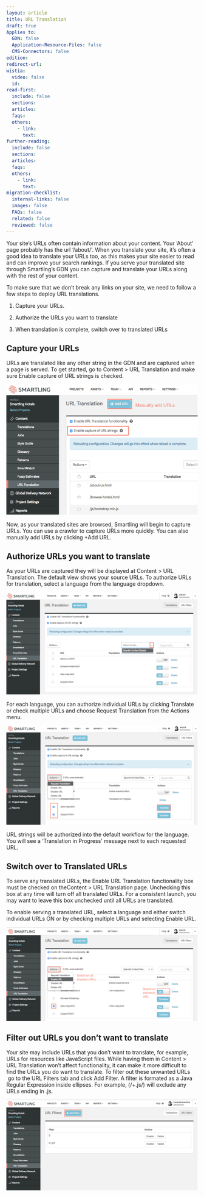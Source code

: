 ```yaml
---
layout: article
title: URL Translation
draft: true
Applies to:
  GDN: false
  Application-Resource-Files: false
  CMS-Connectors: false
edition:
redirect-url:
wistia:
  video: false
  id:
read-first:
  include: false
  sections:
  articles:
  faqs:
  others:
    - link:
      text:
further-reading:
  include: false
  sections:
  articles:
  faqs:
  others:
    - link:
      text:
migration-checklist:
  internal-links: false
  images: false
  FAQs: false
  related: false
  reviewed: false
---
```



Your site’s URLs often contain information about your content. Your ‘About’ page probably has the url ‘/about/’. When you translate your site, it’s often a good idea to translate your URLs too, as this makes your site easier to read and can improve your search rankings. If you serve your translated site through Smartling’s GDN you can capture and translate your URLs along with the rest of your content.

To make sure that we don’t break any links on your site, we need to follow a few steps to deploy URL translations.

1) Capture your URLs.

2) Authorize the URLs you want to translate

3) When translation is complete, switch over to translated URLs

## Capture your URLs

URLs are translated like any other string in the GDN and are captured when a page is served. To get started, go to Content &gt; URL Translation and make sure Enable capture of URL strings is checked.

![](/uploads/versions/image03-5---x----815-552x---.png)

Now, as your translated sites are browsed, Smartling will begin to capture URLs. You can use a crawler to capture URLs more quickly. You can also manually add URLs by clicking +Add URL.

## Authorize URLs you want to translate

As your URLs are captured they will be displayed at Content &gt; URL Translation. The default view shows your source URLs. To authorize URLs for translation, select a language from the language dropdown.

![](/uploads/versions/image00-4---x----1246-661x---.png)

For each language, you can authorize individual URLs by clicking Translate or check multiple URLs and choose Request Translation from the Actions menu.

![](/uploads/versions/image01-5---x----1245-643x---.png)

URL strings will be authorized into the default workflow for the language. You will see a ‘Translation in Progress’ message next to each requested URL.

## Switch over to Translated URLs

To serve any translated URLs, the Enable URL Translation functionality box must be checked on theContent &gt; URL Translation page. Unchecking this box at any time will turn off all translated URLs. For a consistent launch, you may want to leave this box unchecked until all URLs are translated.

To enable serving a translated URL, select a language and either switch individual URLs ON or by checking multiple URLs and selecting Enable URL.

![](/uploads/versions/image04-3---x----1252-609x---.png)

## Filter out URLs you don’t want to translate

Your site may include URLs that you don’t want to translate, for example, URLs for resources like JavaScript files. While having them in Content &gt; URL Translation won’t affect functionality, it can make it more difficult to find the URLs you do want to translate. To filter out these unwanted URLs &nbsp;go to the URL Filters tab and click Add Filter. A filter is formated as a Java Regular Expression inside ellipses. For example, (/+.js/) will exclude any URLs ending in .js.

![](/uploads/versions/image02-4---x----1248-589x---.png)